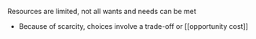 Resources are limited, not all wants and needs can be met
- Because of scarcity, choices involve a trade-off or [[opportunity cost]]